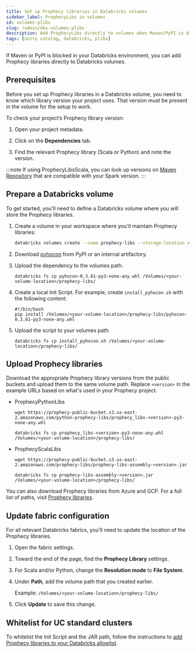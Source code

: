 ```yaml
---
title: Set up Prophecy libraries in Databricks volumes
sidebar_label: ProphecyLibs in volumes
id: volumes-plibs
slug: /admin/dbx-volumes-plibs
description: Add ProphecyLibs directly to volumes when Maven/PyPI is blocked on Databricks
tags: [unity catalog, databricks, plibs]
---
```


If Maven or PyPI is blocked in your Databricks environment, you can add Prophecy libraries directly to Databricks volumes.

## Prerequisites

Before you set up Prophecy libraries in a Databricks volume, you need to know which library version your project uses. That version must be present in the volume for the setup to work.

To check your project’s Prophecy library version:

1. Open your project metadata.

1. Click on the **Dependencies** tab.

1. Find the relevant Prophecy library (Scala or Python) and note the version.

:::note
If using ProphecyLibsScala, you can look up versions on [Maven Repository](https://mvnrepository.com/artifact/io.prophecy/prophecy-libs) that are compatible with your Spark version.
:::

## Prepare a Databricks volume

To get started, you'll need to define a Databricks volume where you will store the Prophecy libraries.

1. Create a volume in your workspace where you'll maintain Prophecy libraries:

   ```bash
   databricks volumes create --name prophecy-libs --storage-location <your-volume-location>
   ```

1. Download [pyhocon](https://pypi.org/project/pyhocon/) from PyPI or an internal artifactory.

1. Upload the dependency to the volumes path.

   ```
   databricks fs cp pyhocon-0.3.61-py3-none-any.whl /Volumes/<your-volume-location>/prophecy-libs/
   ```

1. Create a local Init Script. For example, create `install_pyhocon.sh` with the following content:

   ```
   #!/bin/bash
   pip install /Volumes/<your-volume-location>/prophecy-libs/pyhocon-0.3.61-py3-none-any.whl
   ```

1. Upload the script to your volumes path.

   ```
   databricks fs cp install_pyhocon.sh /Volumes/<your-volume-location>/prophecy-libs/
   ```

## Upload Prophecy libraries

Download the appropriate Prophecy library versions from the public buckets and upload them to the same volume path. Replace `<version>` in the example URLs based on what's used in your Prophecy project.

- ProphecyPythonLibs

  ```
  wget https://prophecy-public-bucket.s3.us-east-2.amazonaws.com/python-prophecy-libs/prophecy_libs-<version>-py3-none-any.whl

  databricks fs cp prophecy_libs-<version>-py3-none-any.whl /Volumes/<your-volume-location>/prophecy-libs/
  ```

- ProphecyScalaLibs

  ```
  wget https://prophecy-public-bucket.s3.us-east-2.amazonaws.com/prophecy-libs/prophecy-libs-assembly-<version>.jar

  databricks fs cp prophecy-libs-assembly-<version>.jar /Volumes/<your-volume-location>/prophecy-libs/
  ```

You can also download Prophecy libraries from Azure and GCP. For a full list of paths, visit [Prophecy libraries](/engineers/prophecy-libraries#download-prophecy-libraries).

## Update fabric configuration

For all relevant Databricks fabrics, you'll need to update the location of the Prophecy libraries.

1. Open the fabric settings.

1. Toward the end of the page, find the **Prophecy Library** settings.

1. For Scala and/or Python, change the **Resolution mode** to **File System**.

1. Under **Path**, add the volume path that you created earlier.

   Example: `/Volumes/<your-volume-location>/prophecy-libs/`

1. Click **Update** to save this change.

## Whitelist for UC standard clusters

To whitelist the Init Script and the JAR path, follow the instructions to [add Prophecy libraries to your Databricks allowlist](/admin/dbx-whitelist-plibs).

